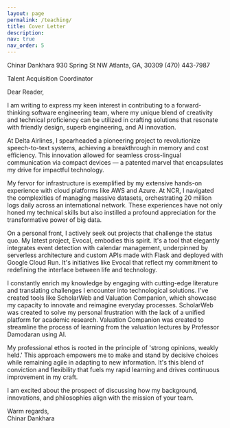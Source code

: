 ```yaml
---
layout: page
permalink: /teaching/
title: Cover Letter
description: 
nav: true
nav_order: 5
---
```


Chinar Dankhara
930 Spring St NW
Atlanta, GA, 30309
(470) 443-7987

Talent Acquisition Coordinator  

Dear Reader,

I am writing to express my keen interest in contributing to a forward-thinking software engineering team, where my unique blend of creativity and technical proficiency can be utilized in crafting solutions that resonate with friendly design, superb engineering, and AI innovation.

At Delta Airlines, I spearheaded a pioneering project to revolutionize speech-to-text systems, achieving a breakthrough in memory and cost efficiency. This innovation allowed for seamless cross-lingual communication via compact devices — a patented marvel that encapsulates my drive for impactful technology.

My fervor for infrastructure is exemplified by my extensive hands-on experience with cloud platforms like AWS and Azure. At NCR, I navigated the complexities of managing massive datasets, orchestrating 20 million logs daily across an international network. These experiences have not only honed my technical skills but also instilled a profound appreciation for the transformative power of big data.

On a personal front, I actively seek out projects that challenge the status quo. My latest project, Evocal, embodies this spirit. It's a tool that elegantly integrates event detection with calendar management, underpinned by serverless architecture and custom APIs made with Flask and deployed with Google Cloud Run. It's initiatives like Evocal that reflect my commitment to redefining the interface between life and technology.

I constantly enrich my knowledge by engaging with cutting-edge literature and translating challenges I encounter into technological solutions. I've created tools like ScholarWeb and Valuation Companion, which showcase my capacity to innovate and reimagine everyday processes. ScholarWeb was created to solve my personal frustration with the lack of a unified platform for academic research. Valuation Companion was created to streamline the process of learning from the valuation lectures by Professor Damodaran using AI. 

My professional ethos is rooted in the principle of 'strong opinions, weakly held.' This approach empowers me to make and stand by decisive choices while remaining agile in adapting to new information. It's this blend of conviction and flexibility that fuels my rapid learning and drives continuous improvement in my craft.

I am excited about the prospect of discussing how my background, innovations, and philosophies align with the mission of your team.

Warm regards, \
Chinar Dankhara
